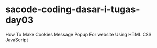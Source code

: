 # sacode-coding-dasar-i-tugas-day03
How To Make Cookies Message Popup For website Using HTML CSS JavaScript

